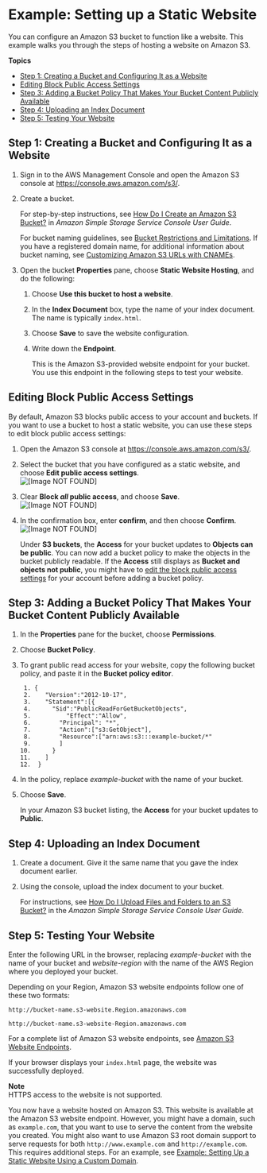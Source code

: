 # Example: Setting up a Static Website<a name="HostingWebsiteOnS3Setup"></a>

You can configure an Amazon S3 bucket to function like a website\. This example walks you through the steps of hosting a website on Amazon S3\.

**Topics**
+ [Step 1: Creating a Bucket and Configuring It as a Website](#step1-create-bucket-config-as-website)
+ [Editing Block Public Access Settings](#step2-edit-block-public-access)
+ [Step 3: Adding a Bucket Policy That Makes Your Bucket Content Publicly Available](#step3-add-bucket-policy-make-content-public)
+ [Step 4: Uploading an Index Document](#step3-upload-index-doc)
+ [Step 5: Testing Your Website](#step4-test-web-site)

## Step 1: Creating a Bucket and Configuring It as a Website<a name="step1-create-bucket-config-as-website"></a>

1. Sign in to the AWS Management Console and open the Amazon S3 console at [https://console\.aws\.amazon\.com/s3/](https://console.aws.amazon.com/s3)\.

1. Create a bucket\.

   For step\-by\-step instructions, see [How Do I Create an Amazon S3 Bucket?](https://docs.aws.amazon.com/AmazonS3/latest/user-guide/create-bucket.html) in *Amazon Simple Storage Service Console User Guide*\.

   For bucket naming guidelines, see [Bucket Restrictions and Limitations](BucketRestrictions.md)\. If you have a registered domain name, for additional information about bucket naming, see [Customizing Amazon S3 URLs with CNAMEs](VirtualHosting.md#VirtualHostingCustomURLs)\.

1. Open the bucket **Properties** pane, choose **Static Website Hosting**, and do the following:

   1. Choose **Use this bucket to host a website**\.

   1. In the **Index Document** box, type the name of your index document\. The name is typically `index.html`\.

   1.  Choose **Save** to save the website configuration\.

   1. Write down the **Endpoint**\.

      This is the Amazon S3\-provided website endpoint for your bucket\. You use this endpoint in the following steps to test your website\.

## Editing Block Public Access Settings<a name="step2-edit-block-public-access"></a>

By default, Amazon S3 blocks public access to your account and buckets\. If you want to use a bucket to host a static website, you can use these steps to edit block public access settings: 

1. Open the Amazon S3 console at [https://console\.aws\.amazon\.com/s3/](https://console.aws.amazon.com/s3/)\.

1. Select the bucket that you have configured as a static website, and choose **Edit public access settings**\.  
![\[Image NOT FOUND\]](http://docs.aws.amazon.com/AmazonS3/latest/dev/images/edit-public-access.png)

1. Clear **Block *all* public access**, and choose **Save**\.  
![\[Image NOT FOUND\]](http://docs.aws.amazon.com/AmazonS3/latest/dev/images/edit-public-access-clear.png)

1. In the confirmation box, enter **confirm**, and then choose **Confirm**\.  
![\[Image NOT FOUND\]](http://docs.aws.amazon.com/AmazonS3/latest/dev/images/edit-public-access-confirm.png)

   Under **S3 buckets**, the **Access** for your bucket updates to **Objects can be public**\. You can now add a bucket policy to make the objects in the bucket publicly readable\. If the **Access** still displays as **Bucket and objects not public**, you might have to [edit the block public access settings](https://docs.aws.amazon.com/AmazonS3/latest/user-guide/block-public-access-account.html) for your account before adding a bucket policy\.

## Step 3: Adding a Bucket Policy That Makes Your Bucket Content Publicly Available<a name="step3-add-bucket-policy-make-content-public"></a>

1. In the **Properties** pane for the bucket, choose **Permissions**\.

1. Choose **Bucket Policy**\.

1. To grant public read access for your website, copy the following bucket policy, and paste it in the **Bucket policy editor**\.

   ```
    1. {
    2.    "Version":"2012-10-17",
    3.    "Statement":[{
    4.  	"Sid":"PublicReadForGetBucketObjects",
    5.          "Effect":"Allow",
    6.  	  "Principal": "*",
    7.        "Action":["s3:GetObject"],
    8.        "Resource":["arn:aws:s3:::example-bucket/*"
    9.        ]
   10.      }
   11.    ]
   12.  }
   ```

1. In the policy, replace *example\-bucket* with the name of your bucket\.

1. Choose **Save**\.

   In your Amazon S3 bucket listing, the **Access** for your bucket updates to **Public**\. 

## Step 4: Uploading an Index Document<a name="step3-upload-index-doc"></a>

1. Create a document\. Give it the same name that you gave the index document earlier\.

1. Using the console, upload the index document to your bucket\.

   For instructions, see [How Do I Upload Files and Folders to an S3 Bucket?](https://docs.aws.amazon.com/AmazonS3/latest/user-guide/upload-objects.html) in the *Amazon Simple Storage Service Console User Guide*\.

## Step 5: Testing Your Website<a name="step4-test-web-site"></a>

Enter the following URL in the browser, replacing *example\-bucket* with the name of your bucket and *website\-region* with the name of the AWS Region where you deployed your bucket\. 

Depending on your Region, Amazon S3 website endpoints follow one of these two formats:

```
http://bucket-name.s3-website.Region.amazonaws.com
```

```
http://bucket-name.s3-website-Region.amazonaws.com
```

For a complete list of Amazon S3 website endpoints, see [Amazon S3 Website Endpoints](https://docs.aws.amazon.com/general/latest/gr/s3.html#s3_website_region_endpoints)\.

If your browser displays your `index.html` page, the website was successfully deployed\.

**Note**  
HTTPS access to the website is not supported\.

You now have a website hosted on Amazon S3\. This website is available at the Amazon S3 website endpoint\. However, you might have a domain, such as `example.com`, that you want to use to serve the content from the website you created\. You might also want to use Amazon S3 root domain support to serve requests for both `http://www.example.com` and `http://example.com`\. This requires additional steps\. For an example, see [Example: Setting Up a Static Website Using a Custom Domain](website-hosting-custom-domain-walkthrough.md)\. 